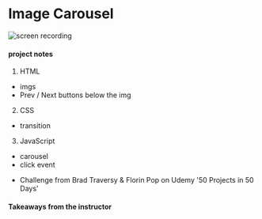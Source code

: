 # Image Carousel

![screen recording](https://media.giphy.com/media/Xrjn62q9lXkhDjm9FR/giphy.gif)

#### project notes

1. HTML

- imgs
- Prev / Next buttons below the img

2. CSS

- transition

3. JavaScript

- carousel
- click event

* Challenge from Brad Traversy & Florin Pop on Udemy '50 Projects in 50 Days'

#### Takeaways from the instructor
